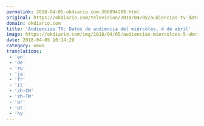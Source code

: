 ```yaml
---
permalink: 2018-04-05-okdiario.com-360894269.html
original: https://okdiario.com/television/2018/04/05/audiencias-tv-datos-audiencia-del-miercoles-4-abril-2070351
domain: okdiario.com
title: 'Audiencias TV: Datos de audiencia del miércoles, 4 de abril'
image: https://okdiario.com/img/2018/04/05/audiencias-miercolces-5-abril-viajeros-cuatro.jpg
date: 2018-04-05 10:14:29
category: news
translations: 
 - 'en'
 - 'de'
 - 'ru'
 - 'ja'
 - 'fr'
 - 'it'
 - 'zh-CN'
 - 'zh-TW'
 - 'ar'
 - 'pt'
 - 'hy'
---
```


